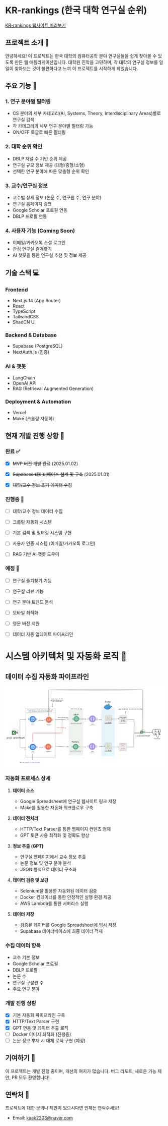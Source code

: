 # KR-rankings (한국 대학 연구실 순위)

[KR-rankings 웹사이트 미리보기](https://kr-labstest.vercel.app/)

## 프로젝트 소개 👋

안녕하세요! 이 프로젝트는 한국 대학의 컴퓨터공학 분야 연구실들을 쉽게 찾아볼 수 있도록 만든 웹 애플리케이션입니다. 
대학원 진학을 고민하며, 각 대학의 연구실 정보를 일일이 찾아보는 것이 불편하다고 느껴 이 프로젝트를 시작하게 되었습니다.


## 주요 기능 🚀

### 1. 연구 분야별 필터링
- CS 분야의 세부 카테고리(AI, Systems, Theory, Interdisciplinary Areas)별로 연구실 검색
- 각 카테고리의 세부 연구 분야별 필터링 가능
- ON/OFF 토글로 빠른 필터링

### 2. 대학 순위 확인
- DBLP 저널 수 기반 순위 제공
- 연구실 규모 정보 제공 (대형/중형/소형)
- 선택한 연구 분야에 따른 맞춤형 순위 확인

### 3. 교수/연구실 정보
- 교수별 상세 정보 (논문 수, 연구원 수, 연구 분야)
- 연구실 홈페이지 링크
- Google Scholar 프로필 연동
- DBLP 프로필 연동

### 4. 사용자 기능 (Coming Soon)
- 이메일/카카오톡 소셜 로그인
- 관심 연구실 즐겨찾기
- AI 챗봇을 통한 연구실 추천 및 정보 제공

## 기술 스택 💻

### Frontend
- Next.js 14 (App Router)
- React
- TypeScript
- TailwindCSS
- ShadCN UI

### Backend & Database
- Supabase (PostgreSQL)
- NextAuth.js (인증)

### AI & 챗봇
- LangChain
- OpenAI API
- RAG (Retrieval Augmented Generation)

### Deployment & Automation
- Vercel
- Make (크롤링 자동화)

## 현재 개발 진행 상황 📝

### 완료 ✅
- [x] ~~MVP 버전 개발 완료~~ (2025.01.02)
- [x] ~~Supabase 데이터베이스 설계 및 구축~~ (2025.01.01)
- [x] ~~대학/교수 정보 초기 데이터 수집~~


### 진행중 🚧
- [ ] 대학/교수 정보 데이터 수집
- [ ] 크롤링 자동화 시스템
- [ ] 기본 검색 및 필터링 시스템 구현
- [ ] 사용자 인증 시스템 (이메일/카카오톡 로그인)
- [ ] RAG 기반 AI 챗봇 도우미


### 예정 📅
- [ ] 연구실 즐겨찾기 기능
- [ ] 연구실 리뷰 기능
- [ ] 연구 분야 트렌드 분석
- [ ] 모바일 최적화
- [ ] 영문 버전 지원
- [ ] 데이터 자동 업데이트 파이프라인


# 시스템 아키텍처 및 자동화 로직 🔄

## 데이터 수집 자동화 파이프라인

![자동화 파이프라인 구조도](https://github.com/ejehoon/KR_Labs/blob/main/public/images/%EC%A7%84%ED%96%89%EC%A4%91%EC%9D%B8_%EC%9E%90%EB%8F%99%ED%99%94.png)

### 자동화 프로세스 상세

1. **데이터 소스**
   - Google Spreadsheet에 연구실 웹사이트 링크 저장
   - Make를 활용한 자동화 워크플로우 구축

2. **데이터 전처리**
   - HTTP/Text Parser를 통한 웹페이지 컨텐츠 정제
   - GPT 토큰 사용 최적화 및 정확도 향상

3. **정보 추출 (GPT)**
   - 연구실 웹페이지에서 교수 정보 추출
   - 논문 정보 및 연구 분야 분석
   - JSON 형식으로 데이터 구조화

4. **데이터 검증 및 보강**
   - Selenium을 활용한 자동화된 데이터 검증
   - Docker 컨테이너를 통한 안정적인 실행 환경 제공
   - AWS Lambda를 통한 서버리스 실행

5. **데이터 저장**
   - 검증된 데이터를 Google Spreadsheet에 임시 저장
   - Supabase 데이터베이스에 최종 데이터 적재

### 수집 데이터 항목
- 교수 기본 정보
- Google Scholar 프로필
- DBLP 프로필
- 논문 수
- 연구실 구성원 수
- 주요 연구 분야

### 개발 진행 상황
- [x] 기본 자동화 파이프라인 구축
- [x] HTTP/Text Parser 구현
- [x] GPT 연동 및 데이터 추출 로직
- [ ] Docker 이미지 최적화 (진행중)
- [ ] 논문 정보 부재 시 대체 로직 구현 (예정)

## 기여하기 🤝

이 프로젝트는 개발 진행 중이며, 개선의 여지가 많습니다. 버그 리포트, 새로운 기능 제안, PR 모두 환영합니다!

## 연락처 📧

프로젝트에 대한 문의나 제안이 있으시다면 언제든 연락주세요!
- Email: kaak2203@naver.com
